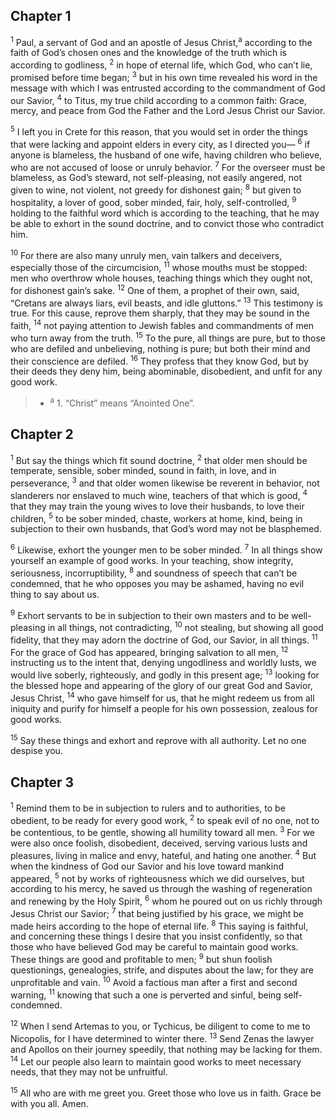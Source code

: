 ## Chapter 1

<sup>1</sup> Paul, a servant of God and an apostle of Jesus Christ,<sup>a</sup> according to the faith of God’s chosen ones and the knowledge of the truth which is according to godliness,
<sup>2</sup> in hope of eternal life, which God, who can’t lie, promised before time began;
<sup>3</sup> but in his own time revealed his word in the message with which I was entrusted according to the commandment of God our Savior,
<sup>4</sup> to Titus, my true child according to a common faith: Grace, mercy, and peace from God the Father and the Lord Jesus Christ our Savior.

<sup>5</sup> I left you in Crete for this reason, that you would set in order the things that were lacking and appoint elders in every city, as I directed you—
<sup>6</sup> if anyone is blameless, the husband of one wife, having children who believe, who are not accused of loose or unruly behavior.
<sup>7</sup> For the overseer must be blameless, as God’s steward, not self-pleasing, not easily angered, not given to wine, not violent, not greedy for dishonest gain;
<sup>8</sup> but given to hospitality, a lover of good, sober minded, fair, holy, self-controlled,
<sup>9</sup> holding to the faithful word which is according to the teaching, that he may be able to exhort in the sound doctrine, and to convict those who contradict him.

<sup>10</sup> For there are also many unruly men, vain talkers and deceivers, especially those of the circumcision,
<sup>11</sup> whose mouths must be stopped: men who overthrow whole houses, teaching things which they ought not, for dishonest gain’s sake.
<sup>12</sup> One of them, a prophet of their own, said, “Cretans are always liars, evil beasts, and idle gluttons.”
<sup>13</sup> This testimony is true. For this cause, reprove them sharply, that they may be sound in the faith,
<sup>14</sup> not paying attention to Jewish fables and commandments of men who turn away from the truth.
<sup>15</sup> To the pure, all things are pure, but to those who are defiled and unbelieving, nothing is pure; but both their mind and their conscience are defiled.
<sup>16</sup> They profess that they know God, but by their deeds they deny him, being abominable, disobedient, and unfit for any good work.

> - <sup>a</sup> 1. “Christ” means “Anointed One”.

## Chapter 2

<sup>1</sup> But say the things which fit sound doctrine,
<sup>2</sup> that older men should be temperate, sensible, sober minded, sound in faith, in love, and in perseverance,
<sup>3</sup> and that older women likewise be reverent in behavior, not slanderers nor enslaved to much wine, teachers of that which is good,
<sup>4</sup> that they may train the young wives to love their husbands, to love their children,
<sup>5</sup> to be sober minded, chaste, workers at home, kind, being in subjection to their own husbands, that God’s word may not be blasphemed.

<sup>6</sup> Likewise, exhort the younger men to be sober minded.
<sup>7</sup> In all things show yourself an example of good works. In your teaching, show integrity, seriousness, incorruptibility,
<sup>8</sup> and soundness of speech that can’t be condemned, that he who opposes you may be ashamed, having no evil thing to say about us.

<sup>9</sup> Exhort servants to be in subjection to their own masters and to be well-pleasing in all things, not contradicting,
<sup>10</sup> not stealing, but showing all good fidelity, that they may adorn the doctrine of God, our Savior, in all things.
<sup>11</sup> For the grace of God has appeared, bringing salvation to all men,
<sup>12</sup> instructing us to the intent that, denying ungodliness and worldly lusts, we would live soberly, righteously, and godly in this present age;
<sup>13</sup> looking for the blessed hope and appearing of the glory of our great God and Savior, Jesus Christ,
<sup>14</sup> who gave himself for us, that he might redeem us from all iniquity and purify for himself a people for his own possession, zealous for good works.

<sup>15</sup> Say these things and exhort and reprove with all authority. Let no one despise you.
## Chapter 3

<sup>1</sup> Remind them to be in subjection to rulers and to authorities, to be obedient, to be ready for every good work,
<sup>2</sup> to speak evil of no one, not to be contentious, to be gentle, showing all humility toward all men.
<sup>3</sup> For we were also once foolish, disobedient, deceived, serving various lusts and pleasures, living in malice and envy, hateful, and hating one another.
<sup>4</sup> But when the kindness of God our Savior and his love toward mankind appeared,
<sup>5</sup> not by works of righteousness which we did ourselves, but according to his mercy, he saved us through the washing of regeneration and renewing by the Holy Spirit,
<sup>6</sup> whom he poured out on us richly through Jesus Christ our Savior;
<sup>7</sup> that being justified by his grace, we might be made heirs according to the hope of eternal life.
<sup>8</sup> This saying is faithful, and concerning these things I desire that you insist confidently, so that those who have believed God may be careful to maintain good works. These things are good and profitable to men;
<sup>9</sup> but shun foolish questionings, genealogies, strife, and disputes about the law; for they are unprofitable and vain.
<sup>10</sup> Avoid a factious man after a first and second warning,
<sup>11</sup> knowing that such a one is perverted and sinful, being self-condemned.

<sup>12</sup> When I send Artemas to you, or Tychicus, be diligent to come to me to Nicopolis, for I have determined to winter there.
<sup>13</sup> Send Zenas the lawyer and Apollos on their journey speedily, that nothing may be lacking for them.
<sup>14</sup> Let our people also learn to maintain good works to meet necessary needs, that they may not be unfruitful.

<sup>15</sup> All who are with me greet you. Greet those who love us in faith. Grace be with you all. Amen.